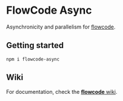 FlowCode Async
==============

Asynchronicity and parallelism for [flowcode](https://www.npmjs.com/package/flowcode).

Getting started
---------------

`npm i flowcode-async`

Wiki
----

For documentation, check the [**flowcode** wiki](https://github.com/kwaia/flowcode.js/wiki).
